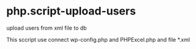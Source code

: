 # php.script-upload-users
upload users from xml file to db 



This sccript use connect wp-config.php and PHPExcel.php and file *.xml
